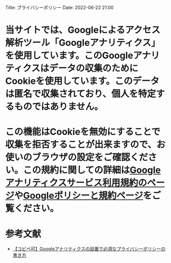 Title: プライバシーポリシー
Date: 2022-06-22 21:00

# 当サイトでは、Googleによるアクセス解析ツール「Googleアナリティクス」を使用しています。このGoogleアナリティクスはデータの収集のためにCookieを使用しています。このデータは匿名で収集されており、個人を特定するものではありません。

# この機能はCookieを無効にすることで収集を拒否することが出来ますので、お使いのブラウザの設定をご確認ください。この規約に関しての詳細は[Googleアナリティクスサービス利用規約のページ](https://marketingplatform.google.com/about/analytics/terms/jp/)や[Googleポリシーと規約ページ](https://policies.google.com/technologies/ads?hl=ja)をご覧ください。

# 参考文献
- [【コピペ可】Googleアナリティクスの設置で必須なプライバシーポリシーの書き方](https://www.iscle.com/web-it/g-drive/g-analytics-privacy-policy.html)